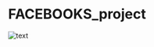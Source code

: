 # FACEBOOKS_project

![text](https://drive.google.com/file/d/13Olggws0CN2cgvkmCZlPBrFkPXdw3Itt/view?usp=sharing)